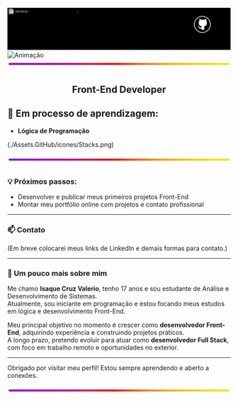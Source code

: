 ![Banner](./Assets.GitHub/banner/BannerScript.gif)
![Animação](./Assets.GitHub/banner/Animacao.gif)
![BlueLine](./Assets.GitHub/more/colorLine.png)

<h2 align="center">Front-End Developer</h2>

## 🚀 Em processo de aprendizagem:

- **Lógica de Programação** 
 
(./Assets.GitHub/icones/Stacks.png)

![BlueLine](./Assets.GitHub/more/colorLine.png)

### 💡 Próximos passos:

- Desenvolver e publicar meus primeiros projetos Front-End  
- Montar meu portfólio online com projetos e contato profissional  

---

### 📫 Contato

(Em breve colocarei meus links de LinkedIn e demais formas para contato.)

---

### 🧠 Um pouco mais sobre mim

Me chamo **Isaque Cruz Valerio**, tenho 17 anos e sou estudante de Análise e Desenvolvimento de Sistemas.  
Atualmente, sou iniciante em programação e estou focando meus estudos em lógica e desenvolvimento Front-End.

Meu principal objetivo no momento é crescer como **desenvolvedor Front-End**, adquirindo experiência e construindo projetos práticos.  
A longo prazo, pretendo evoluir para atuar como **desenvolvedor Full Stack**, com foco em trabalho remoto e oportunidades no exterior.

---

Obrigado por visitar meu perfil! Estou sempre aprendendo e aberto a conexões.

![BlueLine](./Assets.GitHub/more/colorLine.png)

